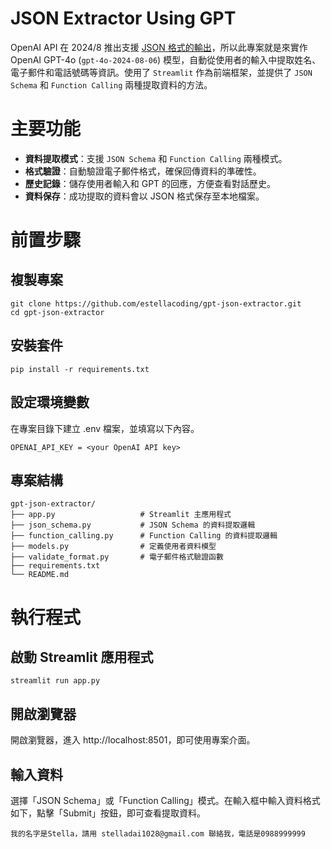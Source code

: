 # JSON Extractor Using GPT

OpenAI API 在 2024/8 推出支援 [JSON 格式的輸出](https://openai.com/index/introducing-structured-outputs-in-the-api/)，所以此專案就是來實作 OpenAI GPT-4o (`gpt-4o-2024-08-06`) 模型，自動從使用者的輸入中提取姓名、電子郵件和電話號碼等資訊。使用了 `Streamlit` 作為前端框架，並提供了 `JSON Schema` 和 `Function Calling` 兩種提取資料的方法。

# 主要功能
- **資料提取模式**：支援 `JSON Schema` 和 `Function Calling` 兩種模式。
- **格式驗證**：自動驗證電子郵件格式，確保回傳資料的準確性。
- **歷史記錄**：儲存使用者輸入和 GPT 的回應，方便查看對話歷史。
- **資料保存**：成功提取的資料會以 JSON 格式保存至本地檔案。

# 前置步驟
## 複製專案
```
git clone https://github.com/estellacoding/gpt-json-extractor.git
cd gpt-json-extractor
```

## 安裝套件
```
pip install -r requirements.txt
```

## 設定環境變數
在專案目錄下建立 .env 檔案，並填寫以下內容。
```
OPENAI_API_KEY = <your OpenAI API key>
```

## 專案結構
```
gpt-json-extractor/
├── app.py                   # Streamlit 主應用程式
├── json_schema.py           # JSON Schema 的資料提取邏輯
├── function_calling.py      # Function Calling 的資料提取邏輯
├── models.py                # 定義使用者資料模型
├── validate_format.py       # 電子郵件格式驗證函數
├── requirements.txt
└── README.md
```

# 執行程式
## 啟動 Streamlit 應用程式
```
streamlit run app.py
```

## 開啟瀏覽器
開啟瀏覽器，進入 http://localhost:8501，即可使用專案介面。

## 輸入資料
選擇「JSON Schema」或「Function Calling」模式。在輸入框中輸入資料格式如下，點擊「Submit」按鈕，即可查看提取資料。
```
我的名字是Stella，請用 stelladai1028@gmail.com 聯絡我，電話是0988999999
```
